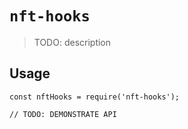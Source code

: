 # `nft-hooks`

> TODO: description

## Usage

```
const nftHooks = require('nft-hooks');

// TODO: DEMONSTRATE API
```
